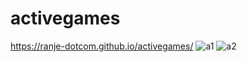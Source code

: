 # activegames
https://ranje-dotcom.github.io/activegames/
![a1](https://github.com/ranje-dotcom/activegames/assets/110253814/dc037079-9de2-4c4e-a325-49919e9ac492)
![a2](https://github.com/ranje-dotcom/activegames/assets/110253814/e934851d-cfde-47cf-b9b3-c68695d00361)
